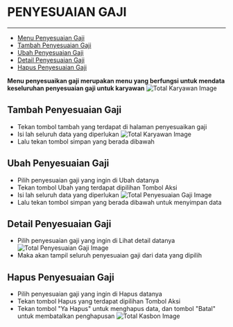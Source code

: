 # PENYESUAIAN GAJI

---

- [Menu Penyesuaian Gaji](#menu-penyesuaian-gaji)
- [Tambah Penyesuaian Gaji](#tambah-penyesuaian-gaji)
- [Ubah Penyesuaian Gaji](#ubah-penyesuaian-gaji)
- [Detail Penyesuaian Gaji](#detail-penyesuaian-gaji)
- [Hapus Penyesuaian Gaji](#hapus-penyesuaian-gaji)

<a name="menu-penyesuaian-gaji"></a>

**Menu penyesuaikan gaji merupakan menu yang berfungsi untuk mendata keseluruhan penyesuaian gaji untuk karyawan**
![Total Karyawan Image](/dokumentasi/menu/penyesuaian-gaji/1.png)

<a name="tambah-penyesuaian-gaji"></a>

## Tambah Penyesuaian Gaji

- Tekan tombol tambah yang terdapat di halaman penyesuaikan gaji
- Isi lah seluruh data yang diperlukan
![Total Karyawan Image](/dokumentasi/menu/penyesuaian-gaji/2.png)
- Lalu tekan tombol simpan yang berada dibawah

<a name="ubah-penyesuaian-gaji"></a>

## Ubah Penyesuaian Gaji

- Pilih penyesuaian gaji yang ingin di Ubah datanya
- Tekan tombol Ubah yang terdapat dipilihan Tombol Aksi
- Isi lah seluruh data yang diperlukan
![Total Penyesuaian Gaji Image](/dokumentasi/menu/penyesuaian-gaji/4.png)
- Lalu tekan tombol simpan yang berada dibawah untuk menyimpan data

<a name="detail-penyesuaian-gaji"></a>

## Detail Penyesuaian Gaji

- Pilih penyesuaian gaji yang ingin di Lihat detail datanya
![Total Penyesuaian Gaji Image](/dokumentasi/menu/penyesuaian-gaji/3.png)
- Maka akan tampil seluruh penyesuaian gaji dari data yang dipilih

<a name="hapus-penyesuaian-gaji"></a>

## Hapus Penyesuaian Gaji

- Pilih penyesuaian gaji yang ingin di Hapus datanya
- Tekan tombol Hapus yang terdapat dipilihan Tombol Aksi
- Tekan tombol "Ya Hapus" untuk menghapus data, dan tombol "Batal" untuk membatalkan penghapusan
![Total Kasbon Image](/dokumentasi/menu/penyesuaian-gaji/5.png)
